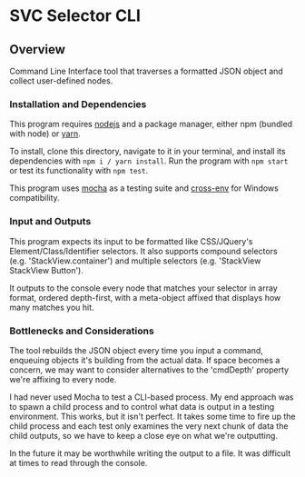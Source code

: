 # SVC Selector CLI

## Overview

Command Line Interface tool that traverses a formatted JSON object and collect user-defined nodes.

### Installation and Dependencies

This program requires [nodejs](https://nodejs.org/en/download/) and a package manager, either npm (bundled with node) or [yarn](https://yarnpkg.com/lang/en/docs/install/).

To install, clone this directory, navigate to it in your terminal, and install its dependencies with `npm i / yarn install`. Run the program with `npm start` or test its functionality with `npm test`.

This program uses [mocha](https://mochajs.org/) as a testing suite and [cross-env](https://www.npmjs.com/package/cross-env) for Windows compatibility. 

### Input and Outputs

This program expects its input to be formatted like CSS/JQuery's Element/Class/Identifier selectors. It also supports compound selectors (e.g. 'StackView.container') and multiple selectors (e.g. 'StackView StackView Button').

It outputs to the console every node that matches your selector in array format, ordered depth-first, with a meta-object affixed that displays how many matches you hit.

### Bottlenecks and Considerations

The tool rebuilds the JSON object every time you input a command, enqueuing objects it's building from the actual data. If space becomes a concern, we may want to consider alternatives to the 'cmdDepth' property we're affixing to every node. 

I had never used Mocha to test a CLI-based process. My end approach was to spawn a child process and to control what data is output in a testing environment. This works, but it isn't perfect. It takes some time to fire up the child process and each test only examines the very next chunk of data the child outputs, so we have to keep a close eye on what we're outputting.

In the future it may be worthwhile writing the output to a file. It was difficult at times to read through the console.